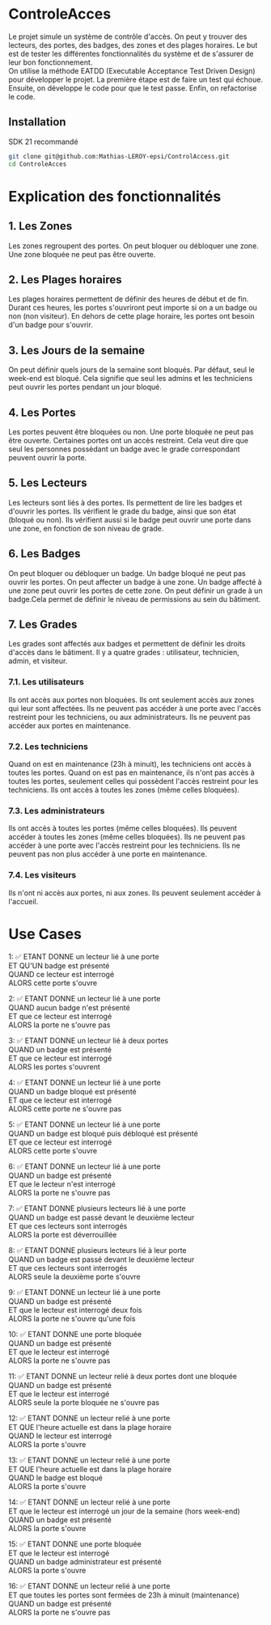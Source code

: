 # ControleAcces

Le projet simule un système de contrôle d'accès. On peut y trouver des lecteurs, des portes, des badges, des zones et
des plages horaires. Le but est de tester les différentes fonctionnalités du système et de s'assurer de leur bon
fonctionnement.  
On utilise la méthode EATDD (Executable Acceptance Test Driven Design) pour développer le projet. La première étape est
de faire un
test qui échoue. Ensuite, on développe le code pour que le test passe. Enfin, on refactorise le code.

## Installation

SDK 21 recommandé

```bash
git clone git@github.com:Mathias-LEROY-epsi/ControlAccess.git
cd ControleAcces
```

# Explication des fonctionnalités

## 1. Les Zones

Les zones regroupent des portes. On peut bloquer ou débloquer une zone. Une zone bloquée ne peut pas être ouverte.

## 2. Les Plages horaires

Les plages horaires permettent de définir des heures de début et de fin.
Durant ces heures, les portes s'ouvriront peut importe si on a un badge ou non (non visiteur).
En dehors de cette plage horaire, les portes ont besoin d'un badge pour s'ouvrir.

## 3. Les Jours de la semaine

On peut définir quels jours de la semaine sont bloqués. Par défaut, seul le week-end est bloqué.
Cela signifie que seul les admins et les techniciens peut ouvrir les portes pendant un jour bloqué.

## 4. Les Portes

Les portes peuvent être bloquées ou non. Une porte bloquée ne peut pas être ouverte.
Certaines portes ont un accès restreint.
Cela veut dire que seul les personnes possèdant un badge avec le grade correspondant peuvent ouvrir la porte.

## 5. Les Lecteurs

Les lecteurs sont liés à des portes. Ils permettent de lire les badges et d'ouvrir les portes.
Ils vérifient le grade du badge, ainsi que son état (bloqué ou non).
Ils vérifient aussi si le badge peut ouvrir une porte dans une zone, en fonction de son niveau de grade.

## 6. Les Badges

On peut bloquer ou débloquer un badge. Un badge bloqué ne peut pas ouvrir les portes.
On peut affecter un badge à une zone. Un badge affecté à une zone peut ouvrir les portes de cette zone.
On peut définir un grade à un badge.Cela permet de définir le niveau de permissions au sein du bâtiment.

## 7. Les Grades

Les grades sont affectés aux badges et permettent de définir les droits d'accès dans le bâtiment.
Il y a quatre grades : utilisateur, technicien, admin, et visiteur.

### 7.1. Les utilisateurs

Ils ont accès aux portes non bloquées. Ils ont seulement accès aux zones qui leur sont affectées.
Ils ne peuvent pas accéder à une porte avec l'accès restreint pour les techniciens, ou aux administrateurs.
Ils ne peuvent pas accéder aux portes en maintenance.

### 7.2. Les techniciens

Quand on est en maintenance (23h à minuit), les techniciens ont accès à toutes les portes. Quand on est pas en
maintenance, ils n'ont pas accès à toutes les portes, seulement celles qui possèdent l'accès restreint pour les
techniciens. Ils ont accès à toutes les zones (même celles bloquées).

### 7.3. Les administrateurs

Ils ont accès à toutes les portes (même celles bloquées).
Ils peuvent accéder à toutes les zones (même celles bloquées).
Ils ne peuvent pas accéder à une porte avec l'accès restreint pour les techniciens.
Ils ne peuvent pas non plus accéder à une porte en maintenance.

### 7.4. Les visiteurs

Ils n'ont ni accès aux portes, ni aux zones. Ils peuvent seulement accéder à l'accueil.

# Use Cases

1: ✅ ETANT DONNE un lecteur lié à une porte  
ET QU'UN badge est présenté  
QUAND ce lecteur est interrogé  
ALORS cette porte s'ouvre

2: ✅ ETANT DONNE un lecteur lié à une porte  
QUAND aucun badge n'est présenté  
ET que ce lecteur est interrogé  
ALORS la porte ne s'ouvre pas

3: ✅ ETANT DONNE un lecteur lié à deux portes  
QUAND un badge est présenté  
ET que ce lecteur est interrogé  
ALORS les portes s'ouvrent

4: ✅ ETANT DONNE un lecteur lié à une porte  
QUAND un badge bloqué est présenté  
ET que ce lecteur est interrogé  
ALORS cette porte ne s'ouvre pas

5: ✅ ETANT DONNE un lecteur lié à une porte  
QUAND un badge est bloqué puis débloqué est présenté  
ET que ce lecteur est interrogé  
ALORS cette porte s'ouvre

6: ✅ ETANT DONNE un lecteur lié à une porte  
QUAND un badge est présenté  
ET que le lecteur n'est interrogé  
ALORS la porte ne s'ouvre pas

7: ✅ ETANT DONNE plusieurs lecteurs lié à une porte  
QUAND un badge est passé devant le deuxième lecteur  
ET que ces lecteurs sont interrogés  
ALORS la porte est déverrouillée

8: ✅ ETANT DONNE plusieurs lecteurs lié à leur porte  
QUAND un badge est passé devant le deuxième lecteur  
ET que ces lecteurs sont interrogés  
ALORS seule la deuxième porte s'ouvre

9: ✅ ETANT DONNE un lecteur lié à une porte  
QUAND un badge est présenté  
ET que le lecteur est interrogé deux fois  
ALORS la porte ne s'ouvre qu'une fois

10: ✅ ETANT DONNE une porte bloquée  
QUAND un badge est présenté  
ET que le lecteur est interrogé  
ALORS la porte ne s'ouvre pas

11: ✅ ETANT DONNE un lecteur relié à deux portes dont une bloquée  
QUAND un badge est présenté  
ET que le lecteur est interrogé  
ALORS seule la porte bloquée ne s'ouvre pas

12: ✅ ETANT DONNE un lecteur relié à une porte  
ET QUE l'heure actuelle est dans la plage horaire  
QUAND le lecteur est interrogé  
ALORS la porte s'ouvre

13: ✅ ETANT DONNE un lecteur relié à une porte  
ET QUE l'heure actuelle est dans la plage horaire  
QUAND le badge est bloqué  
ALORS la porte s'ouvre

14: ✅ ETANT DONNE un lecteur relié à une porte  
ET que le lecteur est interrogé un jour de la semaine (hors week-end)  
QUAND un badge est présenté  
ALORS la porte s'ouvre

15: ✅ ETANT DONNE une porte bloquée  
ET que le lecteur est interrogé  
QUAND un badge administrateur est présenté  
ALORS la porte s'ouvre

16: ✅ ETANT DONNE un lecteur relié à une porte  
ET que toutes les portes sont fermées de 23h à minuit (maintenance)  
QUAND un badge est présenté  
ALORS la porte ne s'ouvre pas
